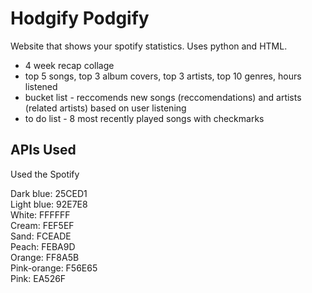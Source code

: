 # Hodgify Podgify

Website that shows your spotify statistics. Uses python and HTML.
- 4 week recap collage
- top 5 songs, top 3 album covers, top 3 artists, top 10 genres, hours listened
- bucket list - reccomends new songs (reccomendations) and artists (related artists) based on user listening
- to do list - 8 most recently played songs with checkmarks

## APIs Used
Used the Spotify

Dark blue: 25CED1 <br>
Light blue: 92E7E8 <br>
White: FFFFFF <br>
Cream: FEF5EF <br>
Sand: FCEADE <br>
Peach: FEBA9D <br>
Orange: FF8A5B <br>
Pink-orange: F56E65 <br>
Pink: EA526F <br>
